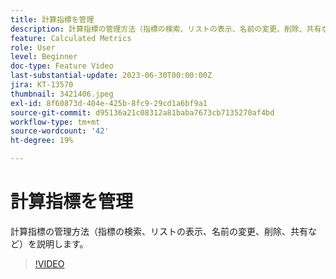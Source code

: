 ```yaml
---
title: 計算指標を管理
description: 計算指標の管理方法（指標の検索、リストの表示、名前の変更、削除、共有など）を説明します。
feature: Calculated Metrics
role: User
level: Beginner
doc-type: Feature Video
last-substantial-update: 2023-06-30T00:00:00Z
jira: KT-13570
thumbnail: 3421406.jpeg
exl-id: 8f60873d-404e-425b-8fc9-29cd1a6bf9a1
source-git-commit: d95136a21c08312a81baba7673cb7135270af4bd
workflow-type: tm+mt
source-wordcount: '42'
ht-degree: 19%

---
```


# 計算指標を管理

計算指標の管理方法（指標の検索、リストの表示、名前の変更、削除、共有など）を説明します。

>[!VIDEO](https://video.tv.adobe.com/v/3423589/?learn=on&captions=jpn)
